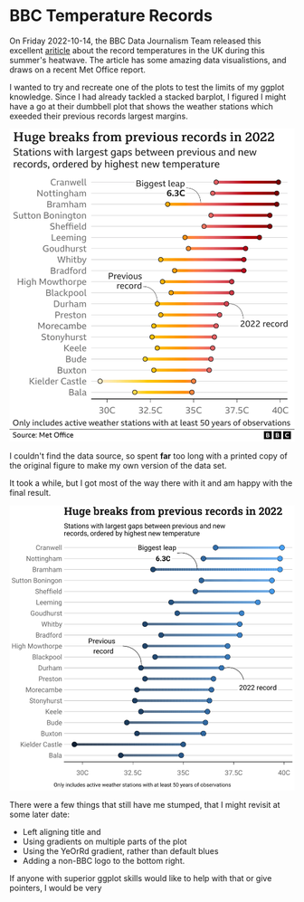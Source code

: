 # BBC Temperature Records

On Friday 2022-10-14, the BBC Data Journalism Team released this excellent [ariticle](https://www.bbc.co.uk/news/science-environment-63244353) about the record temperatures in the UK during this summer's heatwave. The article has some amazing data visualistions, and draws on a recent Met Office report.

I wanted to try and recreate one of the plots to test the limits of my ggplot knowledge. Since I had already tackled a stacked barplot, I figured I might have a go at their dumbbell plot that shows the weather stations which exeeded their previous records largest margins.

![bbc temperature records dumbbell plot](bbc-temperature-records.png.webp)


I couldn't find the data source, so spent __far__ too long with a printed copy of the original figure to make my own version of the data set. 

It took a while, but I got most of the way there with it and am happy with the final result. 

![my attempt at recreating the same plot](zdv-temperature-records.png)

There were a few things that still have me stumped, that I might revisit at some later date: 

- Left aligning title and 
- Using gradients on multiple parts of the plot
- Using the YeOrRd gradient, rather than default blues 
- Adding a non-BBC logo to the bottom right.

If anyone with superior ggplot skills would like to help with that or give pointers, I would be very 